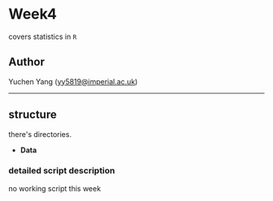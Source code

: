 # Week4
covers statistics in `R` 

## Author
Yuchen Yang (yy5819@imperial.ac.uk)

***

## structure
there's directories.
- **Data**

### detailed script description

no working script this week
